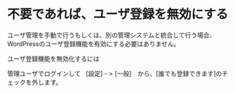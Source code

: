 # 不要であれば、ユーザ登録を無効にする

ユーザ管理を手動で行うもしくは、別の管理システムと統合して行う場合、WordPressのユーザ登録機能を有効にする必要はありません。

ユーザ登録機能を無効化するには

管理ユーザでログインして  
[設定] - > [一般]　から、[誰でも登録できます]のチェックを外します。

